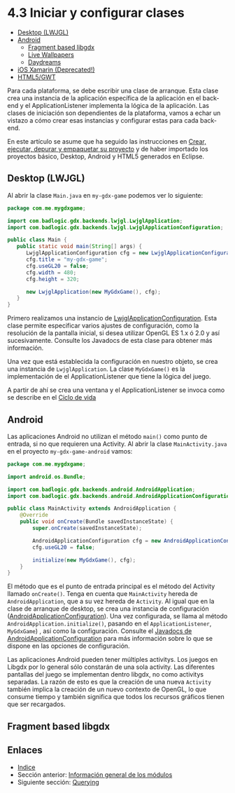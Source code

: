 # 4.3 Iniciar y configurar clases

- [Desktop (LWJGL)](#desktop-lwjgl)
-  [Android](#android)
    - [Fragment based libgdx](#fragment-based-libgdx)
    - [Live Wallpapers](#live-wallpapers)
    -  [Daydreams](#daydreams)
- [iOS Xamarin (Deprecated!)](#ios-xamarin-deprecated)
- [HTML5/GWT](#html5gwt)

Para cada plataforma, se debe escribir una clase de arranque. Esta clase crea una instancia de la aplicación específica de la aplicación en el back-end y el ApplicationListener implementa la lógica de la aplicación. Las clases de iniciación son dependientes de la plataforma, vamos a echar un vistazo a cómo crear esas instancias y configurar estas para cada back-end.

En este artículo se asume que ha seguido las instrucciones en [Crear, ejecutar, depurar y empaquetar su proyecto](02.1.md) y de haber importado los proyectos básico, Desktop, Android y HTML5 generados en Eclipse.

## Desktop (LWJGL)

Al abrir la clase `Main.java` en `my-gdx-game` podemos ver lo siguiente:
 
```java
package com.me.mygdxgame;

import com.badlogic.gdx.backends.lwjgl.LwjglApplication;
import com.badlogic.gdx.backends.lwjgl.LwjglApplicationConfiguration;

public class Main {
   public static void main(String[] args) {
      LwjglApplicationConfiguration cfg = new LwjglApplicationConfiguration();
      cfg.title = "my-gdx-game";
      cfg.useGL20 = false;
      cfg.width = 480;
      cfg.height = 320;

      new LwjglApplication(new MyGdxGame(), cfg);
   }
}
```
Primero realizamos una instancio de [LwjglApplicationConfiguration](https://github.com/libgdx/libgdx/tree/master/backends/gdx-backend-lwjgl/src/com/badlogic/gdx/backends/lwjgl/LwjglApplicationConfiguration.java). Esta clase permite especificar varios ajustes de configuración, como la resolución de la pantalla inicial, si desea utilizar OpenGL ES 1.x ó 2.0 y así sucesivamente. Consulte los Javadocs de esta clase para obtener más información.

Una vez que está establecida la configuración en nuestro objeto, se crea una instancia de `LwjglApplication`. La clase `MyGdxGame()` es la implementación de el ApplicationListener  que tiene la lógica del juego.

A partir de ahí se crea una ventana y el ApplicationListener se invoca como se describe en el [Ciclo de vida](04.1.md)

## Android

Las aplicaciones Android no utilizan el método `main()` como punto de entrada, si no que requieren una Activity. Al abrir la clase `MainActivity.java` en el proyecto `my-gdx-game-android` vamos:

```java
package com.me.mygdxgame;

import android.os.Bundle;

import com.badlogic.gdx.backends.android.AndroidApplication;
import com.badlogic.gdx.backends.android.AndroidApplicationConfiguration;

public class MainActivity extends AndroidApplication {
    @Override
    public void onCreate(Bundle savedInstanceState) {
        super.onCreate(savedInstanceState);

        AndroidApplicationConfiguration cfg = new AndroidApplicationConfiguration();
        cfg.useGL20 = false;

        initialize(new MyGdxGame(), cfg);
    }
}
```
El método que es el punto de entrada principal es el método del Activity llamado `onCreate()`. Tenga en cuenta que `MainActivity` hereda de `AndroidApplication`, que a su vez hereda de `Activity`. Al igual que en la clase de arranque de desktop, se crea una instancia de configuración ([AndroidApplicationConfiguration](https://github.com/libgdx/libgdx/tree/master/backends/gdx-backend-android/src/com/badlogic/gdx/backends/android/AndroidApplicationConfiguration.java)). Una vez configurada, se llama al método `AndroidApplication.initialize()`, pasando en el `ApplicationListener`, `MyGdxGame`) \, así como la configuración. Consulte el [Javadocs de AndroidApplicationConfiguration](http://libgdx.badlogicgames.com/nightlies/docs/api/com/badlogic/gdx/backends/android/AndroidApplicationConfiguration.html) para más información sobre lo que se dispone en las opciones de configuración.

Las aplicaciones Android pueden tener múltiples activitys. Los juegos en Libgdx por lo general sólo constarán de una sola activity. Las diferentes pantallas del juego se implementan dentro libgdx, no como activitys separadas. La razón de esto es que la creación de una nueva `Activity` también implica la creación de un nuevo contexto de OpenGL, lo que consume tiempo y también significa que todos los recursos gráficos tienen que ser recargados.

## Fragment based libgdx

## Enlaces

- [Indice](preface.md)
- Sección anterior: [Información general de los módulos](04.2.md)
- Siguiente sección: [Querying](04.4.md)
